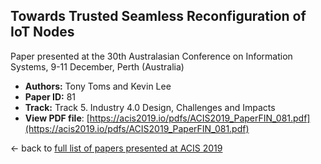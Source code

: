 ## Towards Trusted Seamless Reconfiguration of IoT Nodes

Paper presented at the 30th Australasian Conference on Information Systems, 9-11 December, Perth (Australia)
- **Authors:** Tony Toms and Kevin Lee
- **Paper ID:** 81
- **Track:** Track 5. Industry 4.0 Design, Challenges and Impacts
- **View PDF file**: [https://acis2019.io/pdfs/ACIS2019_PaperFIN_081.pdf](https://acis2019.io/pdfs/ACIS2019_PaperFIN_081.pdf)

&larr; back to [full list of papers presented at ACIS 2019](https://acis2019.io/)